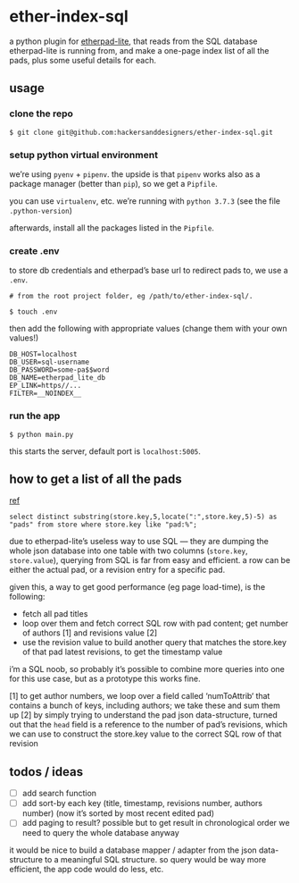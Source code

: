 ether-index-sql
===============

a python plugin for [etherpad-lite](https://github.com/ether/etherpad-lite/wiki/How-to-list-all-pads), that reads from the SQL database etherpad-lite is running from, and make a one-page index list of all the pads, plus some useful details for each.

## usage

### clone the repo

```
$ git clone git@github.com:hackersanddesigners/ether-index-sql.git
```

### setup python virtual environment

we’re using `pyenv` + `pipenv`. the upside is that `pipenv` works also as a package manager (better than `pip`), so we get a `Pipfile`.

you can use `virtualenv`, etc. we’re running with `python 3.7.3` (see the file `.python-version`) 

afterwards, install all the packages listed in the `Pipfile`.

### create .env

to store db credentials and etherpad’s base url to redirect pads to, we use a `.env`.

```
# from the root project folder, eg /path/to/ether-index-sql/.

$ touch .env
```

then add the following with appropriate values (change them with your own values!)

```
DB_HOST=localhost
DB_USER=sql-username
DB_PASSWORD=some-pa$$word
DB_NAME=etherpad_lite_db
EP_LINK=https//...
FILTER=__NOINDEX__
```

### run the app

```
$ python main.py
```

this starts the server, default port is `localhost:5005`.

## how to get a list of all the pads

[ref](https://github.com/ether/etherpad-lite/wiki/How-to-list-all-pads)

```
select distinct substring(store.key,5,locate(":",store.key,5)-5) as "pads" from store where store.key like "pad:%";
```

due to etherpad-lite’s useless way to use SQL — they are dumping the whole json database into one table with two columns (`store.key`, `store.value`), querying from SQL is far from easy and efficient. a row can be either the actual pad, or a revision entry for a specific pad.

given this, a way to get good performance (eg page load-time), is the following:

- fetch all pad titles 
- loop over them and fetch correct SQL row with pad content; get number of authors [1] and revisions value [2]
- use the revision value to build another query that matches the store.key of that pad latest revisions, to get the timestamp value

i’m a SQL noob, so probably it’s possible to combine more queries into one for this use case, but as a prototype this works fine.

[1] to get author numbers, we loop over a field called ‘numToAttrib‘ that contains a bunch of keys, including authors; we take these and sum them up
[2] by simply trying to understand the pad json data-structure, turned out that the `head` field is a reference to the number of pad’s revisions, which we can use to construct the store.key value to the correct SQL row of that revision

## todos / ideas

- [ ] add search function
- [ ] add sort-by each key (title, timestamp, revisions number, authors number) (now it’s sorted by most recent edited pad)
- [ ] add paging to result? possible but to get result in chronological order we need to query the whole database anyway

it would be nice to build a database mapper / adapter from the json data-structure to a meaningful SQL structure. so query would be way more efficient, the app code would do less, etc.
